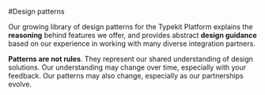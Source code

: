 #Design patterns

Our growing library of design patterns for the Typekit Platform explains the **reasoning** behind features we offer, and provides abstract **design guidance** based on our experience in working with many diverse integration partners.

**Patterns are not rules**. They represent our shared understanding of design solutions. Our understanding may change over time, especially with your feedback. Our patterns may also change, especially as our partnerships evolve.
